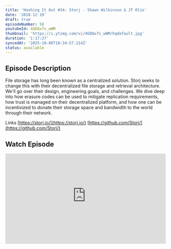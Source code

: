 ```yaml
---
title: 'Hashing It Out #34: Storj - Shawn Wilkinson & JT Olio'
date: '2018-12-19'
draft: true
episodeNumber: 50
youtubeId: 4GDQx7s_wWM
thumbnail: 'https://i.ytimg.com/vi/4GDQx7s_wWM/hqdefault.jpg'
duration: '1:17:27'
syncedAt: '2025-10-06T18:34:57.214Z'
status: available
---
```

## Episode Description

File storage has long been known as a centralized solution. Storj seeks to change this with their decentralized file storage and retrieval architecture. We'll go over their design, engineering goals, and challenges. We dive deep into how erasure codes can be used to mitigate replication requirements, how trust is managed on their decentralized platform, and how one can be incentivized to donate their storage space and bandwidth to the world through their network.  
  
 Links [https://storj.io/](https://storj.io/) [https://github.com/Storj/](https://github.com/Storj/)

## Watch Episode

<div style="position: relative; padding-bottom: 56.25%; height: 0; overflow: hidden;">
  <iframe
    src="https://www.youtube-nocookie.com/embed/4GDQx7s_wWM"
    style="position: absolute; top: 0; left: 0; width: 100%; height: 100%;"
    frameborder="0"
    allow="accelerometer; autoplay; clipboard-write; encrypted-media; gyroscope; picture-in-picture"
    allowfullscreen
  ></iframe>
</div>

